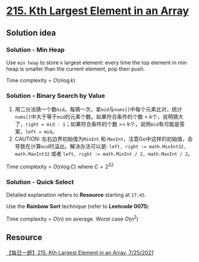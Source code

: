 # [215. Kth Largest Element in an Array](https://leetcode.com/problems/kth-largest-element-in-an-array/)

## Solution idea

### Solution - Min Heap
Use `min heap` to store `k` largest element: every time the top element in min heap is smaller than the current element, pop then push.

Time complexity = $O(n\log k)$

### Solution - Binary Search by Value
1. 用二分法猜一个数`mid`。每猜一次，拿`mid`与`nums[]`中每个元素比对，统计`nums[]`中大于等于`mid`的元素个数。如果符合条件的个数 < k个，说明猜大了，`right = mid - 1`；如果符合条件的个数 >= k个，说明`mid`有可能是答案，`left = mid`。
2. CAUTION: 左右边界初始值为`MinInt` 和 `MaxInt`，注意Go中这样的初始值，会导致在计算`mid`时溢出。解决办法可以是: `left, right := math.MinInt32, math.MaxInt32` 或者 `left, right := math.MinInt / 2, math.MaxInt / 2`。

Time complexity = $O(n\log C)$ where $C = 2^{32}$

### Solution - Quick Select

Detailed explanation refers to **Resource** starting at `17:45`.

Use the **Rainbow Sort** technique (refer to **Leetcode 0075**)

Time complexity = $O(n)$ on average. Worst case $O(n^2)$

## Resource
[【每日一题】215. Kth Largest Element in an Array, 7/25/2021](https://www.youtube.com/watch?v=dMq9_EkfSEc&t=713s&ab_channel=HuifengGuan)